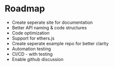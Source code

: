 # Roadmap

- Create seperate site for documentation
- Better API naming & code structures
- Code optimization
- Support for ethers.js
- Create seperate example repo for better clarity
- Automation testing
- CI/CD - with testing
- Enable github discussion
